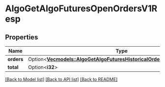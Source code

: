 # AlgoGetAlgoFuturesOpenOrdersV1Resp

## Properties

Name | Type | Description | Notes
------------ | ------------- | ------------- | -------------
**orders** | Option<[**Vec<models::AlgoGetAlgoFuturesHistoricalOrdersV1RespOrdersInner>**](AlgoGetAlgoFuturesHistoricalOrdersV1Resp_orders_inner.md)> |  | [optional]
**total** | Option<**i32**> |  | [optional]

[[Back to Model list]](../README.md#documentation-for-models) [[Back to API list]](../README.md#documentation-for-api-endpoints) [[Back to README]](../README.md)


